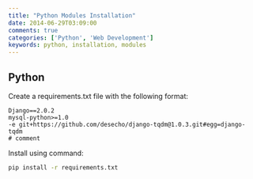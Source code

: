 ```yaml
---
title: "Python Modules Installation"
date: 2014-06-29T03:09:00
comments: true
categories: ['Python', 'Web Development']
keywords: python, installation, modules
---
```

## Python

Create a requirements.txt file with the following format:

```
Django==2.0.2
mysql-python>=1.0
-e git+https://github.com/desecho/django-tqdm@1.0.3.git#egg=django-tqdm
# comment
```

Install using command: 
```bash
pip install -r requirements.txt
```
